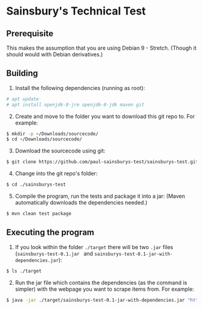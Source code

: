 # Sainsbury's Technical Test

## Prerequisite
This makes the assumption that you are using Debian 9 - Stretch. (Though it should would with Debian derivatives.)

## Building
1. Install the following dependencies (running as root):
```sh
# apt update
# apt install openjdk-8-jre openjdk-8-jdk maven git
```

2. Create and move to the folder you want to download this git repo to. For example:
```sh
$ mkdir -p ~/Downloads/sourcecode/
$ cd ~/Downloads/sourcecode/
```

3. Download the sourcecode using git:
```sh
$ git clone https://github.com/paul-sainsburys-test/sainsburys-test.git
```

4. Change into the git repo's folder:
```sh
$ cd ./sainsburys-test
```

5. Compile the program, run the tests and package it into a jar: (Maven automatically downloads the dependencies needed.)
```sh
$ mvn clean test package
```

## Executing the program
1. If you look within the folder `./target` there will be two `.jar` files (`sainsburys-test-0.1.jar ` and `sainsburys-test-0.1-jar-with-dependencies.jar`):
```sh
$ ls ./target
```

2. Run the jar file which contains the dependencies (as the command is simpler) with the webpage you want to scrape items from. For example:
```sh
$ java -jar ./target/sainsburys-test-0.1-jar-with-dependencies.jar "https://jsainsburyplc.github.io/serverside-test/site/www.sainsburys.co.uk/webapp/wcs/stores/servlet/gb/groceries/berries-cherries-currants6039.html"
```

